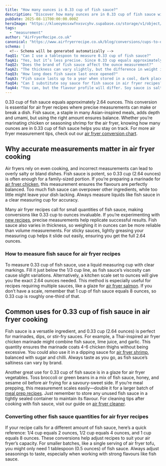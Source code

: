 ```yaml
---
title: "How many ounces is 0.33 cup of fish sauce?"
description: "Discover how many ounces are in 0.33 cup of fish sauce with our easy conversion guide. Perfect for air fryer recipes and precise cooking!"
pubDate: 2025-08-11T00:00:00.000Z
heroImage: "https://klueoymssxwfnxsvcyhv.supabase.co/storage/v1/object/public/Shmucket/how-many-ounces-is-0-33-cup-of-fish-sauce.webp"
tags:
  - "measurement"
author: "AirFryerRecipe.co.uk"
canonical: "https://www.airfryerrecipe.co.uk/blog/conversions/cups-to-ounces/how-many-ounces-is-0-33-cup-of-fish-sauce"
schema: |
  <!-- Schema will be generated automatically -->
faqQ1: "Can I use a tablespoon to measure 0.33 cup of fish sauce?"
faqA1: "Yes, but it’s less precise. Since 0.33 cup equals approximately 5.28 tablespoons, you’d need to measure carefully. For accuracy, a liquid measuring cup or kitchen scale is better, especially for air fryer recipes where balance is key."
faqQ2: "Does the brand of fish sauce affect the ounce measurement?"
faqA2: "The thickness can vary slightly, but the difference in weight is minimal. Most fish sauces will measure close to 2.64 ounces per 0.33 cup. If using a particularly thick or thin brand, a kitchen scale ensures the most accurate result."
faqQ3: "How long does fish sauce last once opened?"
faqA3: "Fish sauce lasts up to a year when stored in a cool, dark place. Its high salt content acts as a preservative. If your sauce smells off or changes colour, it’s best to replace it for the freshest flavour in your air fryer dishes."
faqQ4: "Can I substitute soy sauce for fish sauce in air fryer recipes?"
faqA4: "You can, but the flavour profile will differ. Soy sauce is saltier and lacks fish sauce’s umami depth. If substituting, use slightly less soy sauce and add a pinch of sugar or a splash of lime juice to mimic the complexity."
---
```

<p>0.33 cup of fish sauce equals approximately 2.64 ounces. This conversion is essential for air fryer recipes where precise measurements can make or break a dish. Fish sauce, a staple in many Asian-inspired meals, adds depth and umami, but using the right amount ensures balance. Whether you’re marinating chicken or seasoning shrimp for the air fryer, knowing how many ounces are in 0.33 cup of fish sauce helps you stay on track. For more air fryer measurement tips, check out our <a href=https://www.airfryerrecipe.co.uk/air-fryer-conversion-chart>air fryer conversion chart</a>.</p>  

<h2>Why accurate measurements matter in air fryer cooking</h2>  
<p>Air fryers rely on even cooking, and incorrect measurements can lead to overly salty or bland dishes. Fish sauce is potent, so 0.33 cup (2.64 ounces) is often enough for a family-sized portion. If you’re preparing a marinade for <a href=https://www.airfryerrecipe.co.uk/recipe-category/chicken>air fryer chicken</a>, this measurement ensures the flavours are perfectly balanced. Too much fish sauce can overpower other ingredients, while too little might leave your dish lacking. Always measure liquids like fish sauce in a clear measuring cup for accuracy.</p>  

<p>Many air fryer recipes call for small quantities of fish sauce, making conversions like 0.33 cup to ounces invaluable. If you’re experimenting with <a href=https://www.airfryerrecipe.co.uk/recipes>new recipes</a>, precise measurements help replicate successful results. Fish sauce also varies in thickness, so weighing it in ounces can be more reliable than volume measurements. For sticky sauces, lightly greasing your measuring cup helps it slide out easily, ensuring you get the full 2.64 ounces.</p>  

<h3>How to measure fish sauce for air fryer recipes</h3>  
<p>To measure 0.33 cup of fish sauce, use a liquid measuring cup with clear markings. Fill it just below the 1/3 cup line, as fish sauce’s viscosity can cause slight variations. Alternatively, a kitchen scale set to ounces will give you the exact 2.64 ounces needed. This method is especially useful for recipes requiring multiple sauces, like a glaze for <a href=https://www.airfryerrecipe.co.uk/recipe-category/salmon>air fryer salmon</a>. If you don’t have a scale, remember that 1 cup of fish sauce equals 8 ounces, so 0.33 cup is roughly one-third of that.</p>  

<h2>Common uses for 0.33 cup of fish sauce in air fryer cooking</h2>  
<p>Fish sauce is a versatile ingredient, and 0.33 cup (2.64 ounces) is perfect for marinades, dips, or stir-fry sauces. For example, a Thai-inspired air fryer chicken marinade might combine fish sauce, lime juice, and garlic. This quantity ensures the marinade coats 4-6 chicken thighs without being excessive. You could also use it in a dipping sauce for <a href=https://www.airfryerrecipe.co.uk/recipe-category/shrimp>air fryer shrimp</a>, balanced with sugar and chilli. Always taste as you go, as fish sauce’s saltiness can vary by brand.</p>  

<p>Another great use for 0.33 cup of fish sauce is in a glaze for air fryer vegetables. Toss broccoli or green beans in a mix of fish sauce, honey, and sesame oil before air frying for a savoury-sweet side. If you’re meal prepping, this measurement scales easily—double it for a larger batch of <a href=https://www.airfryerrecipe.co.uk/recipe-category/meal-prep>meal prep recipes</a>. Just remember to store any unused fish sauce in a tightly sealed container to maintain its flavour. For cleaning tips after cooking with fish sauce, visit our guide on <a href=https://www.airfryerrecipe.co.uk/air-fryer-cleaner>air fryer cleaner</a>.</p>  

<h3>Converting other fish sauce quantities for air fryer recipes</h3>  
<p>If your recipe calls for a different amount of fish sauce, here’s a quick reference: 1/4 cup equals 2 ounces, 1/2 cup equals 4 ounces, and 1 cup equals 8 ounces. These conversions help adjust recipes to suit your air fryer’s capacity. For smaller batches, like a single serving of air fryer tofu, you might only need 1 tablespoon (0.5 ounces) of fish sauce. Always adjust seasonings to taste, especially when working with strong flavours like fish sauce.</p>
